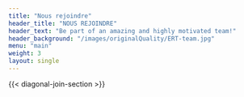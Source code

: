 ```yaml
---
title: "Nous rejoindre"
header_title: "NOUS REJOINDRE"
header_text: "Be part of an amazing and highly motivated team!"
header_background: "/images/originalQuality/ERT-team.jpg"
menu: "main"
weight: 3
layout: single
---
```


{{< diagonal-join-section >}}
